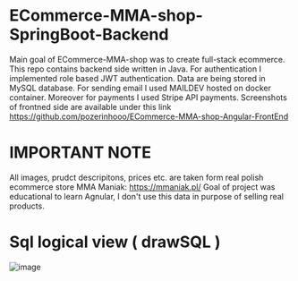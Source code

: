 # ECommerce-MMA-shop-SpringBoot-Backend

Main goal of ECommerce-MMA-shop was to create full-stack ecommerce. This repo contains backend side written in Java. For authentication I implemented role based JWT authentication. Data are being stored in MySQL database. For sending email I used MAILDEV hosted on docker container.
Moreover for payments I used Stripe API payments. Screenshots of frontned side are available under this link https://github.com/pozerinhooo/ECommerce-MMA-shop-Angular-FrontEnd

# IMPORTANT NOTE
All images, prudct descripitons, prices etc. are taken form real polish ecommerce store MMA Maniak: https://mmaniak.pl/ 
Goal of project was educational to learn Agnular, I don't use this data in purpose of selling real products.

# Sql logical view ( drawSQL )
![image](https://user-images.githubusercontent.com/95829811/200079643-16c841e7-8a3b-401c-bd7c-c407a8e15ea5.png)


